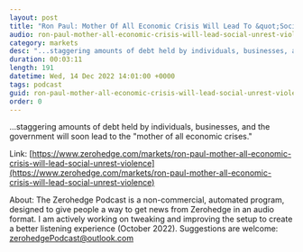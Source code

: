 ```yaml
---
layout: post
title: "Ron Paul: Mother Of All Economic Crisis Will Lead To &quot;Social Unrest &amp; Violence&quot;"
audio: ron-paul-mother-all-economic-crisis-will-lead-social-unrest-violence-0
category: markets
desc: "...staggering amounts of debt held by individuals, businesses, and the government will soon lead to the &quot;mother of all economic crises.&quot;"
duration: 00:03:11
length: 191
datetime: Wed, 14 Dec 2022 14:01:00 +0000
tags: podcast
guid: ron-paul-mother-all-economic-crisis-will-lead-social-unrest-violence-0
order: 0
---
```

...staggering amounts of debt held by individuals, businesses, and the government will soon lead to the &quot;mother of all economic crises.&quot;

Link: [https://www.zerohedge.com/markets/ron-paul-mother-all-economic-crisis-will-lead-social-unrest-violence](https://www.zerohedge.com/markets/ron-paul-mother-all-economic-crisis-will-lead-social-unrest-violence)

About: The Zerohedge Podcast is a non-commercial, automated program, designed to give people a way to get news from Zerohedge in an audio format.  I am actively working on tweaking and improving the setup to create a better listening experience (October 2022).  Suggestions are welcome: [zerohedgePodcast@outlook.com](mailto:zerohedgePodcast@outlook.com)
